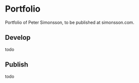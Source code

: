 # Portfolio
Portfolio of Peter Simonsson, to be published at simonsson.com.

## Develop
todo

## Publish
todo

